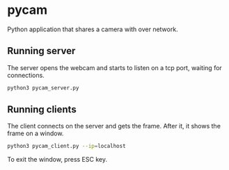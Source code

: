 # pycam
Python application that shares a camera with over network.

## Running server

The server opens the webcam and starts to listen on a tcp port, waiting for connections.

```bash
python3 pycam_server.py
```

## Running clients

The client connects on the server and gets the frame. After it, it shows the frame on a window.

```bash
python3 pycam_client.py --ip=localhost
```

To exit the window, press ESC key.
